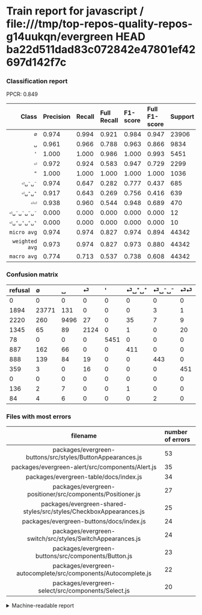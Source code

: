 # Train report for javascript / file:///tmp/top-repos-quality-repos-g14uukqn/evergreen HEAD ba22d511dad83c072842e47801ef42697d142f7c

### Classification report

PPCR: 0.849

| Class | Precision | Recall | Full Recall | F1-score | Full F1-score | Support | Full Support | PPCR |
|------:|:----------|:-------|:------------|:---------|:---------|:--------|:-------------|:-----|
| `∅` | 0.974| 0.994| 0.921| 0.984| 0.947| 23906| 25800| 0.927 |
| `␣` | 0.961| 0.966| 0.788| 0.963| 0.866| 9834| 12054| 0.816 |
| `'` | 1.000| 1.000| 0.986| 1.000| 0.993| 5451| 5529| 0.986 |
| `⏎` | 0.972| 0.924| 0.583| 0.947| 0.729| 2299| 3644| 0.631 |
| `"` | 1.000| 1.000| 1.000| 1.000| 1.000| 1036| 1036| 1.000 |
| `⏎␣⁻␣⁻` | 0.974| 0.647| 0.282| 0.777| 0.437| 685| 1573| 0.435 |
| `⏎␣⁺␣⁺` | 0.917| 0.643| 0.269| 0.756| 0.416| 639| 1526| 0.419 |
| `⏎⏎` | 0.938| 0.960| 0.544| 0.948| 0.689| 470| 829| 0.567 |
| `⏎␣⁻␣⁻␣⁻␣⁻` | 0.000| 0.000| 0.000| 0.000| 0.000| 12| 96| 0.125 |
| `⏎␣⁺␣⁺␣⁺␣⁺` | 0.000| 0.000| 0.000| 0.000| 0.000| 10| 146| 0.068 |
| `micro avg` | 0.974| 0.974| 0.827| 0.974| 0.894| 44342| 52233| 0.849 |
| `weighted avg` | 0.973| 0.974| 0.827| 0.973| 0.880| 44342| 52233| 0.849 |
| `macro avg` | 0.774| 0.713| 0.537| 0.738| 0.608| 44342| 52233| 0.849 |

### Confusion matrix

|refusal|  ∅| ␣| ⏎| '| ⏎␣⁺␣⁺| ⏎␣⁻␣⁻| ⏎⏎| "| ⏎␣⁺␣⁺␣⁺␣⁺| ⏎␣⁻␣⁻␣⁻␣⁻| 
|:---|:---|:---|:---|:---|:---|:---|:---|:---|:---|:---|
|0 |0 |0 |0 |0 |0 |0 |0 |0 |0 |0 |
|1894 |23771 |131 |0 |0 |0 |3 |1 |0 |0 |0 |
|2220 |260 |9496 |27 |0 |35 |7 |9 |0 |0 |0 |
|1345 |65 |89 |2124 |0 |1 |0 |20 |0 |0 |0 |
|78 |0 |0 |0 |5451 |0 |0 |0 |0 |0 |0 |
|887 |162 |66 |0 |0 |411 |0 |0 |0 |0 |0 |
|888 |139 |84 |19 |0 |0 |443 |0 |0 |0 |0 |
|359 |3 |0 |16 |0 |0 |0 |451 |0 |0 |0 |
|0 |0 |0 |0 |0 |0 |0 |0 |1036 |0 |0 |
|136 |2 |7 |0 |0 |1 |0 |0 |0 |0 |0 |
|84 |4 |6 |0 |0 |0 |2 |0 |0 |0 |0 |

### Files with most errors

| filename | number of errors|
|:----:|:-----|
| packages/evergreen-buttons/src/styles/ButtonAppearances.js | 53 |
| packages/evergreen-alert/src/components/Alert.js | 35 |
| packages/evergreen-table/docs/index.js | 34 |
| packages/evergreen-positioner/src/components/Positioner.js | 27 |
| packages/evergreen-shared-styles/src/styles/CheckboxAppearances.js | 25 |
| packages/evergreen-buttons/docs/index.js | 24 |
| packages/evergreen-switch/src/styles/SwitchAppearances.js | 24 |
| packages/evergreen-buttons/src/components/Button.js | 23 |
| packages/evergreen-autocomplete/src/components/Autocomplete.js | 22 |
| packages/evergreen-select/src/components/Select.js | 20 |

<details>
    <summary>Machine-readable report</summary>
```json
{
  "cl_report": {"\"": {"f1-score": 1.0, "precision": 1.0, "recall": 1.0, "support": 1036}, "\u0027": {"f1-score": 1.0, "precision": 1.0, "recall": 1.0, "support": 5451}, "macro avg": {"f1-score": 0.7376522295569705, "precision": 0.7735517421528412, "recall": 0.7133344563591131, "support": 44342}, "micro avg": {"f1-score": 0.9738622524919942, "precision": 0.9738622524919941, "recall": 0.9738622524919941, "support": 44342}, "weighted avg": {"f1-score": 0.9725587579010929, "precision": 0.9731494823963799, "recall": 0.9738622524919941, "support": 44342}, "\u2205": {"f1-score": 0.9840619307832423, "precision": 0.9739818077521921, "recall": 0.9943528821216431, "support": 23906}, "\u23ce": {"f1-score": 0.9471571906354515, "precision": 0.9716376944190301, "recall": 0.9238799478033928, "support": 2299}, "\u23ce\u23ce": {"f1-score": 0.9484752891692955, "precision": 0.9376299376299376, "recall": 0.9595744680851064, "support": 470}, "\u23ce\u2423\u207a\u2423\u207a": {"f1-score": 0.7562097516099355, "precision": 0.9174107142857143, "recall": 0.6431924882629108, "support": 639}, "\u23ce\u2423\u207a\u2423\u207a\u2423\u207a\u2423\u207a": {"f1-score": 0.0, "precision": 0.0, "recall": 0.0, "support": 10}, "\u23ce\u2423\u207b\u2423\u207b": {"f1-score": 0.7771929824561404, "precision": 0.9736263736263736, "recall": 0.6467153284671533, "support": 685}, "\u23ce\u2423\u207b\u2423\u207b\u2423\u207b\u2423\u207b": {"f1-score": 0.0, "precision": 0.0, "recall": 0.0, "support": 12}, "\u2423": {"f1-score": 0.9634251509156395, "precision": 0.9612308938151635, "recall": 0.9656294488509254, "support": 9834}},
  "cl_report_full": {"\"": {"f1-score": 1.0, "precision": 1.0, "recall": 1.0, "support": 1036}, "\u0027": {"f1-score": 0.9928961748633881, "precision": 1.0, "recall": 0.9858925664677157, "support": 5529}, "macro avg": {"f1-score": 0.6076236165374594, "precision": 0.7735517421528412, "recall": 0.537290140197793, "support": 52233}, "micro avg": {"f1-score": 0.8942894123738028, "precision": 0.9738622524919941, "recall": 0.8267378860107595, "support": 52233}, "weighted avg": {"f1-score": 0.8795793969569788, "precision": 0.9673929095883252, "recall": 0.8267378860107595, "support": 52233}, "\u2205": {"f1-score": 0.9469386129147911, "precision": 0.9739818077521921, "recall": 0.9213565891472868, "support": 25800}, "\u23ce": {"f1-score": 0.7286449399656948, "precision": 0.9716376944190301, "recall": 0.5828759604829857, "support": 3644}, "\u23ce\u23ce": {"f1-score": 0.6885496183206107, "precision": 0.9376299376299376, "recall": 0.5440289505428226, "support": 829}, "\u23ce\u2423\u207a\u2423\u207a": {"f1-score": 0.41641337386018246, "precision": 0.9174107142857143, "recall": 0.26933158584534733, "support": 1526}, "\u23ce\u2423\u207a\u2423\u207a\u2423\u207a\u2423\u207a": {"f1-score": 0.0, "precision": 0.0, "recall": 0.0, "support": 146}, "\u23ce\u2423\u207b\u2423\u207b": {"f1-score": 0.4368836291913215, "precision": 0.9736263736263736, "recall": 0.28162746344564527, "support": 1573}, "\u23ce\u2423\u207b\u2423\u207b\u2423\u207b\u2423\u207b": {"f1-score": 0.0, "precision": 0.0, "recall": 0.0, "support": 96}, "\u2423": {"f1-score": 0.8659098162586059, "precision": 0.9612308938151635, "recall": 0.7877882860461257, "support": 12054}},
  "ppcr": 0.848926923592365
}
```
</details>
